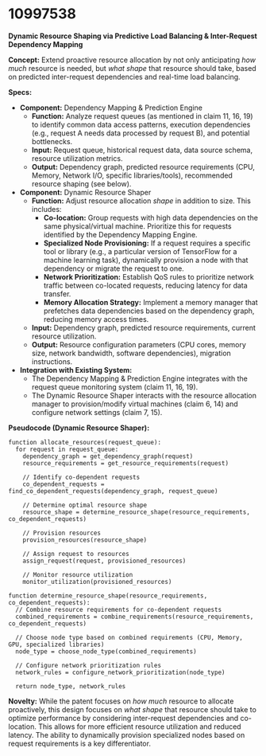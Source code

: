 # 10997538

**Dynamic Resource Shaping via Predictive Load Balancing & Inter-Request Dependency Mapping**

**Concept:** Extend proactive resource allocation by not only anticipating *how much* resource is needed, but *what shape* that resource should take, based on predicted inter-request dependencies and real-time load balancing.

**Specs:**

*   **Component:** Dependency Mapping & Prediction Engine
    *   **Function:** Analyze request queues (as mentioned in claim 11, 16, 19) to identify common data access patterns, execution dependencies (e.g., request A needs data processed by request B), and potential bottlenecks.
    *   **Input:** Request queue, historical request data, data source schema, resource utilization metrics.
    *   **Output:** Dependency graph, predicted resource requirements (CPU, Memory, Network I/O, specific libraries/tools), recommended resource shaping (see below).
*   **Component:** Dynamic Resource Shaper
    *   **Function:**  Adjust resource allocation *shape* in addition to size.  This includes:
        *   **Co-location:**  Group requests with high data dependencies on the same physical/virtual machine.  Prioritize this for requests identified by the Dependency Mapping Engine.
        *   **Specialized Node Provisioning:** If a request requires a specific tool or library (e.g., a particular version of TensorFlow for a machine learning task), dynamically provision a node with that dependency or migrate the request to one.
        *   **Network Prioritization:**  Establish QoS rules to prioritize network traffic between co-located requests, reducing latency for data transfer.
        *   **Memory Allocation Strategy:** Implement a memory manager that prefetches data dependencies based on the dependency graph, reducing memory access times.
    *   **Input:** Dependency graph, predicted resource requirements, current resource utilization.
    *   **Output:** Resource configuration parameters (CPU cores, memory size, network bandwidth, software dependencies), migration instructions.
*   **Integration with Existing System:**
    *   The Dependency Mapping & Prediction Engine integrates with the request queue monitoring system (claim 11, 16, 19).
    *   The Dynamic Resource Shaper interacts with the resource allocation manager to provision/modify virtual machines (claim 6, 14) and configure network settings (claim 7, 15).

**Pseudocode (Dynamic Resource Shaper):**

```
function allocate_resources(request_queue):
  for request in request_queue:
    dependency_graph = get_dependency_graph(request)
    resource_requirements = get_resource_requirements(request)
    
    // Identify co-dependent requests
    co_dependent_requests = find_co_dependent_requests(dependency_graph, request_queue)
    
    // Determine optimal resource shape
    resource_shape = determine_resource_shape(resource_requirements, co_dependent_requests)
    
    // Provision resources
    provision_resources(resource_shape)
    
    // Assign request to resources
    assign_request(request, provisioned_resources)
    
    // Monitor resource utilization
    monitor_utilization(provisioned_resources)

function determine_resource_shape(resource_requirements, co_dependent_requests):
  // Combine resource requirements for co-dependent requests
  combined_requirements = combine_requirements(resource_requirements, co_dependent_requests)
  
  // Choose node type based on combined requirements (CPU, Memory, GPU, specialized libraries)
  node_type = choose_node_type(combined_requirements)

  // Configure network prioritization rules
  network_rules = configure_network_prioritization(node_type)
  
  return node_type, network_rules
```

**Novelty:**  While the patent focuses on *how much* resource to allocate proactively, this design focuses on *what shape* that resource should take to optimize performance by considering inter-request dependencies and co-location. This allows for more efficient resource utilization and reduced latency. The ability to dynamically provision specialized nodes based on request requirements is a key differentiator.